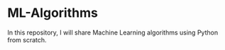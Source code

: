 # ML-Algorithms
In this repository, I will share Machine Learning algorithms using Python from scratch.
